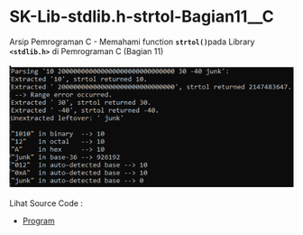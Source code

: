 # SK-Lib-stdlib.h-strtol-Bagian11__C
Arsip Pemrograman C - Memahami function <code><b>strtol()</b></code>pada Library <code><b>&lt;stdlib.h></b></code> di Pemrograman C (Bagian 11)<br><br>
<img src="https://github.com/RizkyKhapidsyah/SK-Lib-stdlib.h-strtol-Bagian11__C/blob/master/SK-Lib-stdlib.h-strtol-Bagian11__C/x64/result/001.PNG"><br><br>
Lihat Source Code : <br>
- <a href="https://github.com/RizkyKhapidsyah/SK-Lib-stdlib.h-strtol-Bagian11__C/blob/master/SK-Lib-stdlib.h-strtol-Bagian11__C/Source.c">Program</a>
